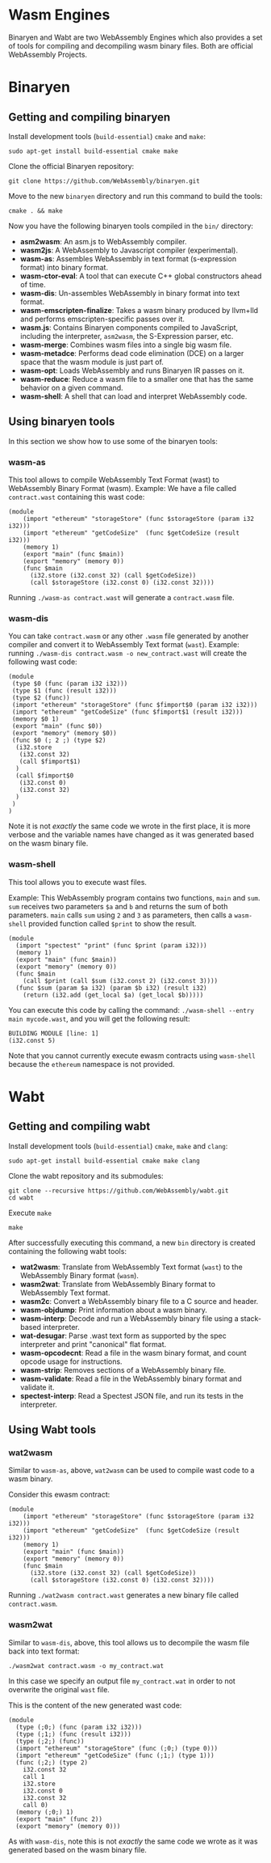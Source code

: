 # Wasm Engines

Binaryen and Wabt are two WebAssembly Engines which also provides a set of tools
for compiling and decompiling wasm binary files. Both are official WebAssembly Projects.

# Binaryen

## Getting and compiling binaryen

Install development tools (`build-essential`) `cmake` and `make`:

```
sudo apt-get install build-essential cmake make
```

Clone the official Binaryen repository:

```
git clone https://github.com/WebAssembly/binaryen.git
```

Move to the new `binaryen` directory and run this command to build the tools:

```
cmake . && make
```

Now you have the following binaryen tools compiled in the `bin/` directory:

- **asm2wasm**: An asm.js to WebAssembly compiler.
- **wasm2js**: A WebAssembly to Javascript compiler (experimental).
- **wasm-as**: Assembles WebAssembly in text format (s-expression format) into binary format.
- **wasm-ctor-eval**: A tool that can execute C++ global constructors ahead of time.
- **wasm-dis**: Un-assembles WebAssembly in binary format into text format.
- **wasm-emscripten-finalize**: Takes a wasm binary produced by llvm+lld and performs emscripten-specific passes over it.
- **wasm.js**: Contains Binaryen components compiled to JavaScript, including the interpreter, `asm2wasm`, the S-Expression parser, etc.
- **wasm-merge**: Combines wasm files into a single big wasm file.
- **wasm-metadce**: Performs dead code elimination (DCE) on a larger space that the wasm module is just part of.
- **wasm-opt**: Loads WebAssembly and runs Binaryen IR passes on it.
- **wasm-reduce**: Reduce a wasm file to a smaller one that has the same behavior on a given command.
- **wasm-shell**: A shell that can load and interpret WebAssembly code.

## Using binaryen tools

In this section we show how to use some of the binaryen tools:

### wasm-as

This tool allows to compile WebAssembly Text Format (wast) to
WebAssembly Binary Format (wasm).  Example: We have a file called
`contract.wast` containing this wast code:

```wast
(module
    (import "ethereum" "storageStore" (func $storageStore (param i32 i32)))
    (import "ethereum" "getCodeSize"  (func $getCodeSize (result i32)))
    (memory 1)
    (export "main" (func $main))
    (export "memory" (memory 0))
    (func $main
      (i32.store (i32.const 32) (call $getCodeSize))
      (call $storageStore (i32.const 0) (i32.const 32))))
```

Running `./wasm-as contract.wast` will generate a `contract.wasm` file.

### wasm-dis

You can take `contract.wasm` or any other `.wasm` file generated by another
compiler and convert it to WebAssembly Text format (`wast`).  Example: running
`./wasm-dis contract.wasm -o new_contract.wast` will create the following wast
code:

```wast
(module
 (type $0 (func (param i32 i32)))
 (type $1 (func (result i32)))
 (type $2 (func))
 (import "ethereum" "storageStore" (func $fimport$0 (param i32 i32)))
 (import "ethereum" "getCodeSize" (func $fimport$1 (result i32)))
 (memory $0 1)
 (export "main" (func $0))
 (export "memory" (memory $0))
 (func $0 (; 2 ;) (type $2)
  (i32.store
   (i32.const 32)
   (call $fimport$1)
  )
  (call $fimport$0
   (i32.const 0)
   (i32.const 32)
  )
 )
)
```

Note it is not _exactly_ the same code we wrote in the first place, it is more
verbose and the variable names have changed as it was generated based on the wasm binary file.

### wasm-shell

This tool allows you to execute wast files.

Example: This WebAssembly program contains two functions, `main` and `sum`.
`sum` receives two parameters `$a` and `b` and returns the sum of both
parameters. `main` calls `sum` using `2` and `3` as parameters, then calls a
`wasm-shell` provided function called `$print` to show the result.

```wast
(module
  (import "spectest" "print" (func $print (param i32)))
  (memory 1)
  (export "main" (func $main))
  (export "memory" (memory 0))
  (func $main
    (call $print (call $sum (i32.const 2) (i32.const 3))))
  (func $sum (param $a i32) (param $b i32) (result i32)
    (return (i32.add (get_local $a) (get_local $b)))))
```

You can execute this code by calling the command: `./wasm-shell --entry main
mycode.wast`, and you will get the following result:

```
BUILDING MODULE [line: 1]
(i32.const 5)
```

Note that you cannot currently execute ewasm contracts using `wasm-shell` because the
`ethereum` namespace is not provided.

# Wabt

## Getting and compiling wabt

Install development tools (`build-essential`) `cmake`, `make` and `clang`:

```
sudo apt-get install build-essential cmake make clang
```

Clone the wabt repository and its submodules:

```
git clone --recursive https://github.com/WebAssembly/wabt.git
cd wabt
```

Execute `make`

```
make
```

After successfully executing this command, a new `bin` directory is created
containing the following wabt tools:

- **wat2wasm**: Translate from WebAssembly Text format (`wast`) to the WebAssembly Binary format (`wasm`).
- **wasm2wat**: Translate from WebAssembly Binary format to WebAssembly Text format.
- **wasm2c**: Convert a WebAssembly binary file to a C source and header.
- **wasm-objdump**: Print information about a wasm binary.
- **wasm-interp**: Decode and run a WebAssembly binary file using a stack-based interpreter.
- **wat-desugar**: Parse .wast text form as supported by the spec interpreter and print "canonical" flat format.
- **wasm-opcodecnt**: Read a file in the wasm binary format, and count opcode usage for instructions.
- **wasm-strip**: Removes sections of a WebAssembly binary file.
- **wasm-validate**: Read a file in the WebAssembly binary format and validate it.
- **spectest-interp**: Read a Spectest JSON file, and run its tests in the interpreter.

## Using Wabt tools

### wat2wasm

Similar to `wasm-as`, above, `wat2wasm` can be used to compile wast code to a wasm binary.

Consider this ewasm contract:

```wast
(module
    (import "ethereum" "storageStore" (func $storageStore (param i32 i32)))
    (import "ethereum" "getCodeSize"  (func $getCodeSize (result i32)))
    (memory 1)
    (export "main" (func $main))
    (export "memory" (memory 0))
    (func $main
      (i32.store (i32.const 32) (call $getCodeSize))
      (call $storageStore (i32.const 0) (i32.const 32))))
```

Running `./wat2wasm contract.wast` generates a new binary file called `contract.wasm`.

### wasm2wat

Similar to `wasm-dis`, above, this tool allows us to decompile the wasm file back into text format:

```
./wasm2wat contract.wasm -o my_contract.wat
```

In this case we specify an output file `my_contract.wat` in order to not
overwrite the original `wast` file.

This is the content of the new generated wast code:

```wast
(module
  (type (;0;) (func (param i32 i32)))
  (type (;1;) (func (result i32)))
  (type (;2;) (func))
  (import "ethereum" "storageStore" (func (;0;) (type 0)))
  (import "ethereum" "getCodeSize" (func (;1;) (type 1)))
  (func (;2;) (type 2)
    i32.const 32
    call 1
    i32.store
    i32.const 0
    i32.const 32
    call 0)
  (memory (;0;) 1)
  (export "main" (func 2))
  (export "memory" (memory 0)))
```

As with `wasm-dis`, note this is not _exactly_ the same code we wrote as it was generated based on the wasm binary file.
